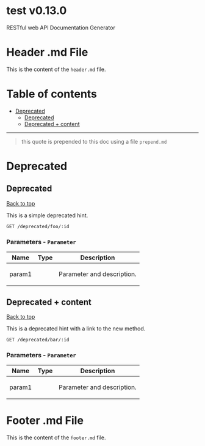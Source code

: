 <a name="top"></a>
# test v0.13.0

RESTful web API Documentation Generator

# Header .md File

This is the content of the `header.md` file.

# Table of contents

- [Deprecated](#Deprecated)
  - [Deprecated](#Deprecated)
  - [Deprecated + content](#Deprecated-+-content)

___

 > this quote is prepended to this doc using a file `prepend.md`

# <a name='Deprecated'></a> Deprecated

## <a name='Deprecated'></a> Deprecated
[Back to top](#top)

<p>This is a simple deprecated hint.</p>

```
GET /deprecated/foo/:id
```

### Parameters - `Parameter`

| Name     | Type       | Description                           |
|----------|------------|---------------------------------------|
| param1 |  | <p>Parameter and description.</p> |

## <a name='Deprecated-+-content'></a> Deprecated + content
[Back to top](#top)

<p>This is a deprecated hint with a link to the new method.</p>

```
GET /deprecated/bar/:id
```

### Parameters - `Parameter`

| Name     | Type       | Description                           |
|----------|------------|---------------------------------------|
| param1 |  | <p>Parameter and description.</p> |

# Footer .md File

This is the content of the `footer.md` file.
